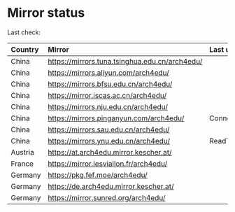 <script src="./time.js"></script>
# Mirror status
Last check: <script type="text/javascript">localize(1676481543.9850311);</script>

|Country|Mirror|Last update|
|:------|:-----|:----------|
|China|https://mirrors.tuna.tsinghua.edu.cn/arch4edu/|<script type="text/javascript">localize(1676442888);</script>|
|China|https://mirrors.aliyun.com/arch4edu/|<script type="text/javascript">localize(1676356479);</script>|
|China|https://mirrors.bfsu.edu.cn/arch4edu/|<script type="text/javascript">localize(1676442888);</script>|
|China|https://mirror.iscas.ac.cn/arch4edu/|<script type="text/javascript">localize(1676442888);</script>|
|China|https://mirrors.nju.edu.cn/arch4edu/|<script type="text/javascript">localize(1676442888);</script>|
|China|https://mirrors.pinganyun.com/arch4edu/|ConnectionError|
|China|https://mirrors.sau.edu.cn/arch4edu/|<script type="text/javascript">localize(1673850842);</script>|
|China|https://mirrors.ynu.edu.cn/arch4edu/|ReadTimeout|
|Austria|https://at.arch4edu.mirror.kescher.at/|<script type="text/javascript">localize(1676442888);</script>|
|France|https://mirror.lesviallon.fr/arch4edu/|<script type="text/javascript">localize(1676442888);</script>|
|Germany|https://pkg.fef.moe/arch4edu/|<script type="text/javascript">localize(1676442888);</script>|
|Germany|https://de.arch4edu.mirror.kescher.at/|<script type="text/javascript">localize(1676442888);</script>|
|Germany|https://mirror.sunred.org/arch4edu/|<script type="text/javascript">localize(1676442888);</script>|

<script src="./tablefilter/tablefilter.js"></script>
<script src="./table.js"></script>